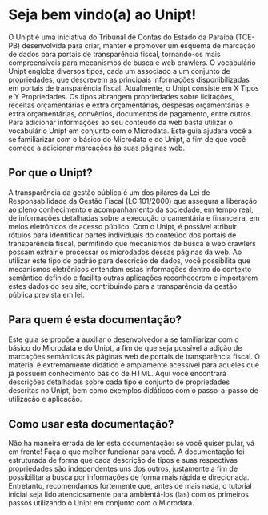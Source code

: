 # Seja bem vindo(a) ao Unipt!

O Unipt é uma iniciativa do Tribunal de Contas do Estado da Paraíba  (TCE-PB) desenvolvida para criar, manter e promover um esquema de marcação de dados para portais de transparência fiscal, tornando-os mais compreensíveis para mecanismos de busca e web crawlers.
O vocabulário Unipt engloba diversos tipos, cada um associado a um conjunto de propriedades, que descrevem as principais informações disponibilizadas em portais de transparência fiscal.  Atualmente, o Unipt consiste em X Tipos e Y Propriedades. Os tipos abrangem propriedades sobre licitações, receitas orçamentárias e extra orçamentárias, despesas orçamentárias e extra orçamentárias, convênios, documentos de pagamento, entre outros.
Para adicionar informações ao seu conteúdo da web basta utilizar o vocabulário Unipt em conjunto com o Microdata. Este guia ajudará você a se familiarizar com o básico do Microdata e do Unipt, a fim de que você comece a adicionar marcações às suas páginas web.

## Por que o Unipt?

A transparência da gestão pública é um dos pilares da Lei de Responsabilidade da Gestão Fiscal (LC 101/2000) que assegura a liberação ao pleno conhecimento e acompanhamento da sociedade, em tempo real, de informações detalhadas sobre a execução orçamentária e financeira, em meios eletrônicos de acesso público. 
Com o Unipt, é possível atribuir rótulos para identificar partes individuais do conteúdo dos portais de transparência fiscal, permitindo que mecanismos de busca e web crawlers possam extrair e processar os microdados dessas páginas da web. Ao utilizar este tipo de padrão para descrição de dados, você possibilita que mecanismos eletrônicos entendam estas informações dentro do contexto semântico definido e facilita outras aplicações reconhecerem e importarem estes dados do seu site, contribuindo para a transparência da gestão pública prevista em lei.

## Para quem é esta documentação?

Este guia se propõe a auxiliar o desenvolvedor a se familiarizar com o básico do Microdata e do Unipt, a fim de que seja possível a adição de marcações semânticas às páginas web de portais de transparência fiscal. O material é extremamente didático e amplamente acessível para aqueles que já possuem conhecimento básico de HTML. Aqui você encontrará descrições detalhadas sobre cada tipo e conjunto de propriedades descritas no Unipt, bem como exemplos didáticos com o passo-a-passo de utilização e aplicação.

## Como usar esta documentação?

Não há maneira errada de ler esta documentação: se você quiser pular, vá em frente! Faça o que melhor funcionar para você. A documentação foi estruturada de forma que cada descrição de tipos e suas respectivas propriedades são independentes uns dos outros, justamente a fim de possibilitar a busca por informações de forma mais rápida e direcionada. Entretanto, recomendamos fortemente que, antes de mais nada, o tutorial inicial seja lido atenciosamente para ambientá-los (las) com os primeiros passos utilizando o Unipt em conjunto com o Microdata.

